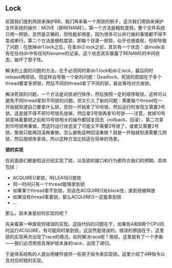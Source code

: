## Lock

前面我们提到用锁来保护BB，我们再来看一个用锁的例子，这次我们用锁来保护文件系统的操作：MOVE（即RENAME）。第一个方法是粗粒度锁，整个文件系统只用一把锁，显然是正确的，但性能却很差，因为很多可以并行做的事情都不得不变成串行。第二个方法是细粒度锁，即每个目录一把锁，似乎也很直观，但却导致了问题：在放掉dir1.lock之后，在拿dir2.lock之前，其实有一个状态：该inode没有在任何dir中有任何filename的记录。这个状态其实暴露了RENAME的中间状态，破坏了原子性。

解决的上面的问题的方法，在于必须同时拿dir1.lock和dir2.lock，最后同时release两把锁。但这样会导致一个新的问题：Deadlock。死锁的原因在于多个thread要拿多把锁，然后不同的thread拿了不同的锁，彼此等待对方放锁。

解决死锁的问题，一个方法是对锁进行排序，然后按照一定的顺序取锁。这样可以避免不同thread拿到不同锁的问题。但又引入了新的问题：需要每个thread在一开始就知道自己要拿什么锁，否则一开始拿了10号锁，然后运行时发现又需要3号锁，这是就不得不把10号锁先放掉，然后拿3号锁再拿10号锁——注意，放掉10号锁意味着要把之前和10号锁相关的操作都回复回去（rollback，回滚），第二次拿到10号锁再重做，而这时运行状态变了可能又不需要3号锁了，或者又需要2号锁，那就只能再回滚再重做。怎么避免这种回滚重做？就是一开始就知道需要几把锁，然后按顺序拿锁。所以这种方法比较适合简单的场景。

**锁的实现**

在前面我们都是假设已经实现了锁，以及锁的接口和行为都符合我们的预期。具体包括：

- ACQUIRE()拿锁，RELEASE()放锁
- 同一时间只有一个thread能够拿到锁
- 如果某个thread拿不到锁，则会在ACQUIRE()处block住，直到锁被释放
- 如果没有thread拿着锁，那么ACQUIRE()一定能拿到锁
- …

那么，锁本身是如何实现的呢？

先来看第一种直观但错误的实现。这段代码的问题在于，如果有A和B两个CPU同时运行ACQUIRE，有可能同时拿到锁，这显然是错误的。错误的原因在于，这里锁的实现再次出现了race的情况。如何解决race呢？用锁。这里就有了一个矛盾——我们必须用锁去保护锁本身的race，出现了递归。

于是体系结构的人提出用硬件提供一些原子指令来实现锁。这里介绍了4种指令以及对应的锁的实现。


